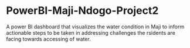 # PowerBI-Maji-Ndogo-Project2
A power BI dashboard that visualizes the water condition in Maji to inform actionable steps to be taken in addressing challenges the rsidents are facing towards accessing of water.
